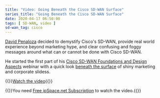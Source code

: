 ```yaml
---
title: "Video: Going Beneath the Cisco SD-WAN Surface"
series_title: "Going Beneath the Cisco SD-WAN Surface"
date: 2020-04-17 06:50:00
tags: [ SD-WAN, video ]
sd-wan_tag: cisco
---
```

[David Penaloza](https://www.ipspace.net/Author:David_Pe%C3%B1aloza_Seijas) decided to demystify Cisco's SD-WAN, provide real world experience beyond marketing hype, and clear confusing and foggy messages around what can or cannot be done with Cisco SD-WAN.

He started the first part of his [Cisco SD-WAN Foundations and Design Aspects](https://www.ipspace.net/Cisco_SD-WAN_Foundations_and_Design_Aspects) webinar with a quick look [beneath the surface](https://my.ipspace.net/bin/get/CiscoSDWAN/1%20-%20Going%20Beneath%20the%20Surface.mp4?doccode=CiscoSDWAN) of shiny marketing and corporate slidess.

{{<jump>}}[Watch the video](https://my.ipspace.net/bin/get/CiscoSDWAN/1%20-%20Going%20Beneath%20the%20Surface.mp4?doccode=CiscoSDWAN){{</jump>}}

{{<note free>}}You need [Free ipSpace.net Subscription](https://www.ipspace.net/Subscription/Free) to watch the video.{{</note>}}


